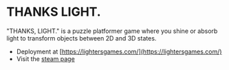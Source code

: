 # THANKS LIGHT.
"THANKS, LIGHT." is a puzzle platformer game where you shine or absorb light to transform objects between 2D and 3D states.

- Deployment at [https://lightersgames.com/](https://lightersgames.com/)
- Visit the [steam page](https://store.steampowered.com/search/?publisher=Lighters)
